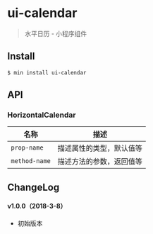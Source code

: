 # ui-calendar

> 水平日历 - 小程序组件

## Install

``` bash
$ min install ui-calendar
```


## API

### HorizontalCalendar

| 名称                  | 描述                         |
|----------------------|------------------------------|
|`prop-name`           | 描述属性的类型，默认值等         |
|`method-name`         | 描述方法的参数，返回值等         |

## ChangeLog

#### v1.0.0（2018-3-8）

- 初始版本
